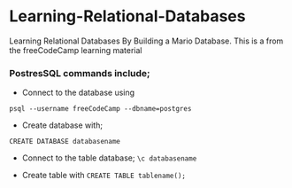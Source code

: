 # Learning-Relational-Databases
Learning Relational Databases By Building a Mario Database.
This is a from the freeCodeCamp learning material

### PostresSQL commands include;

- Connect to the database using 

```psql --username freeCodeCamp --dbname=postgres```


- Create database with; 

```CREATE DATABASE databasename```

- Connect to the table database;
```\c databasename```


- Create table with
```CREATE TABLE tablename();```
